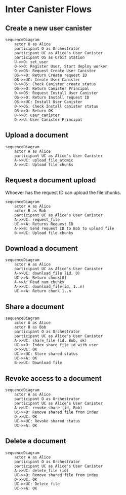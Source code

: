 # Inter Canister Flows

## Create a new user canister

```mermaid
sequenceDiagram
    actor U as Alice
    participant O as Orchestrator
    participant UC as Alice's User Canister
    participant OS as Orbit Station
    U->>O: set_user
    O->>O: Register User, Start deploy worker
    O->>OS: Request Create User Canister
    OS->>O: Return Create request ID
    OS->>UC: Create User Canister
    O->>OS: Check Canister create status
    OS->>O: Return Canister Principal
    O->>OS: Request Install User Canister
    OS->>O: Return Install request ID
    OS->>UC: Install User Canister
    O->>OS: Check Install canister status
    OS->>O: Return OK
    U->>O: user_canister
    O->>U: User Canister Principal

```

## Upload a document

```mermaid
sequenceDiagram
    actor A as Alice
    participant UC as Alice's User Canister
    A->>UC: upload_file_atomic
    A->>UC: Upload file chunks

```

## Request a document upload

Whoever has the request ID can upload the file chunks.

```mermaid
sequenceDiagram
    actor A as Alice
    actor B as Bob
    participant UC as Alice's User Canister
    A->>UC: request_file
    UC->>A: Returns Request ID
    A->>B: Send request ID to Bob to upload file
    B->>UC: Upload file chunks

```

## Download a document

```mermaid
sequenceDiagram
    actor A as Alice
    participant UC as Alice's User Canister
    A->>UC: download_file (id, 0)
    UC->>A: Return chunk[0]
    A->>A: Read num_chunks
    A->>UC: download_file(id, 1..n)
    UC->>A: Return chunk 1..n

```

## Share a document

```mermaid
sequenceDiagram
    actor A as Alice
    actor B as Bob
    participant O as Orchestrator
    participant UC as Alice's User Canister
    A->>UC: share_file (id, Bob, sk)
    UC->>O: Index share file id with user
    O->>UC: OK
    UC->>UC: Store shared status
    UC->>A: OK
    B->>UC: Download file

```

## Revoke access to a document

```mermaid
sequenceDiagram
    actor A as Alice
    participant O as Orchestrator
    participant UC as Alice's User Canister
    A->>UC: revoke_share (id, Bob)
    UC->>O: Remove shared file from index
    O->>UC: OK
    UC->>UC: Revoke shared status
    UC->>A: OK

```

## Delete a document

```mermaid
sequenceDiagram
    actor A as Alice
    participant O as Orchestrator
    participant UC as Alice's User Canister
    A->>UC: delete_file (id)
    UC->>O: Remove shared file from index
    O->>UC: OK
    UC->>UC: Delete file
    UC->>A: OK
```
